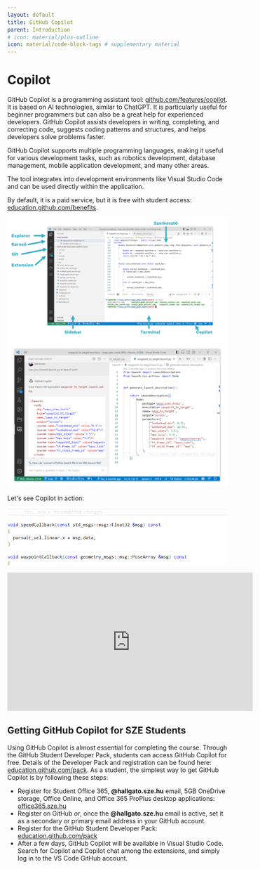 ```yaml
---
layout: default
title: GitHub Copilot
parent: Introduction
# icon: material/plus-outline
icon: material/code-block-tags # supplementary material
---
```


# Copilot

GitHub Copilot is a programming assistant tool: [github.com/features/copilot](https://github.com/features/copilot). It is based on AI technologies, similar to ChatGPT. It is particularly useful for beginner programmers but can also be a great help for experienced developers. GitHub Copilot assists developers in writing, completing, and correcting code, suggests coding patterns and structures, and helps developers solve problems faster.

GitHub Copilot supports multiple programming languages, making it useful for various development tasks, such as robotics development, database management, mobile application development, and many other areas.

The tool integrates into development environments like Visual Studio Code and can be used directly within the application.

By default, it is a paid service, but it is free with student access: [education.github.com/benefits](https://education.github.com/benefits?type=student).

![vs code basics](vscodebasics01.png)
![copilot chat](copilot01.png)

Let's see Copilot in action:

![copilot in action](copilot02.gif)

<iframe width="560" height="315" src="https://www.youtube.com/embed/ZfT2CXY5-Dc?si=g3PHKWyJ63N_18xB" title="YouTube video player" frameborder="0" allow="accelerometer; autoplay; clipboard-write; encrypted-media; gyroscope; picture-in-picture; web-share" referrerpolicy="strict-origin-when-cross-origin" allowfullscreen></iframe>

## Getting GitHub Copilot for SZE Students

Using GitHub Copilot is almost essential for completing the course. Through the GitHub Student Developer Pack, students can access GitHub Copilot for free. Details of the Developer Pack and registration can be found here: [education.github.com/pack](https://education.github.com/pack). As a student, the simplest way to get GitHub Copilot is by following these steps:

- Register for Student Office 365, **@hallgato.sze.hu** email, 5GB OneDrive storage, Office Online, and Office 365 ProPlus desktop applications: [office365.sze.hu](https://office365.sze.hu/)
- Register on GitHub *or*, once the **@hallgato.sze.hu** email is active, set it as a secondary or primary email address in your GitHub account.
- Register for the GitHub Student Developer Pack: [education.github.com/pack](https://education.github.com/pack)
- After a few days, GitHub Copilot will be available in Visual Studio Code. Search for Copilot and Copilot chat among the extensions, and simply log in to the VS Code GitHub account.